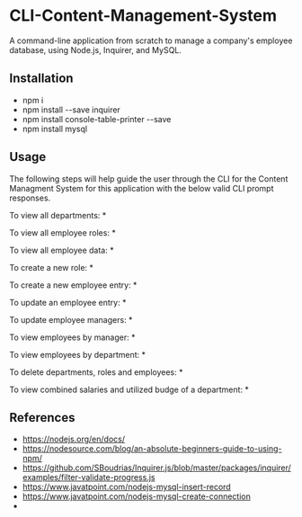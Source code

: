 # CLI-Content-Management-System
A command-line application from scratch to manage a company's employee database, using Node.js, Inquirer, and MySQL.

## Installation
* npm i
* npm install --save inquirer
* npm install console-table-printer --save
* npm install mysql  

## Usage
The following steps will help guide the user through the CLI for the Content Managment System for this application with the below valid CLI prompt responses.

To view all departments:
* 

To view all employee roles:
* 

To view all employee data:
*

To create a new role:
*

To create a new employee entry:
*

To update an employee entry:
*

To  update employee managers:
*

To view employees by manager:
*

To view employees by department:
*

To delete departments, roles and employees:
*

To view combined salaries and utilized budge of a department:
*

## References
* https://nodejs.org/en/docs/
* https://nodesource.com/blog/an-absolute-beginners-guide-to-using-npm/
* https://github.com/SBoudrias/Inquirer.js/blob/master/packages/inquirer/examples/filter-validate-progress.js
* https://www.javatpoint.com/nodejs-mysql-insert-record
* https://www.javatpoint.com/nodejs-mysql-create-connection
* 